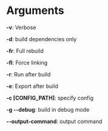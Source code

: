 # Arguments
<b>-v</b>: Verbose

<b>-d</b>: build dependencies only

<b>-fr</b>: Full rebuild

<b>-fl</b>: Force linking

<b>-r</b>: Run after build

<b>-e</b>: Export after build

<b>-c [CONFIG_PATH]</b>: specify config

<b>-g --debug</b>: build in debug mode

<b>--output-command</b>: output command